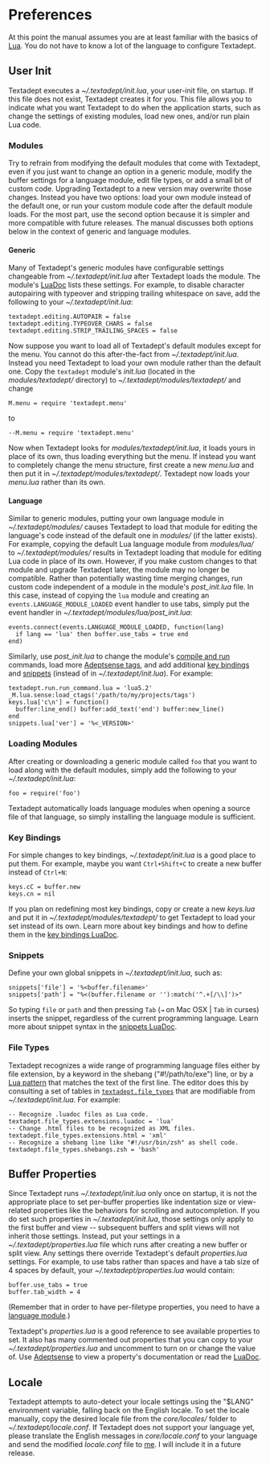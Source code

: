 # Preferences

At this point the manual assumes you are at least familiar with the basics of
[Lua][]. You do not have to know a lot of the language to configure Textadept.

[Lua]: http://www.lua.org

## User Init

Textadept executes a *~/.textadept/init.lua*, your user-init file, on startup.
If this file does not exist, Textadept creates it for you. This file allows you
to indicate what you want Textadept to do when the application starts, such as
change the settings of existing modules, load new ones, and/or run plain Lua
code.

### Modules

Try to refrain from modifying the default modules that come with Textadept, even
if you just want to change an option in a generic module, modify the buffer
settings for a language module, edit file types, or add a small bit of custom
code. Upgrading Textadept to a new version may overwrite those changes. Instead
you have two options: load your own module instead of the default one, or run
your custom module code after the default module loads. For the most part, use
the second option because it is simpler and more compatible with future
releases. The manual discusses both options below in the context of generic and
language modules.

#### Generic

Many of Textadept's generic modules have configurable settings changeable from
*~/.textadept/init.lua* after Textadept loads the module. The module's
[LuaDoc][] lists these settings. For example, to disable character autopairing
with typeover and stripping trailing whitespace on save, add the following to
your *~/.textadept/init.lua*:

    textadept.editing.AUTOPAIR = false
    textadept.editing.TYPEOVER_CHARS = false
    textadept.editing.STRIP_TRAILING_SPACES = false

Now suppose you want to load all of Textadept's default modules except for the
menu. You cannot do this after-the-fact from *~/.textadept/init.lua*. Instead
you need Textadept to load your own module rather than the default one. Copy the
`textadept` module's *init.lua* (located in the *modules/textadept/* directory)
to *~/.textadept/modules/textadept/* and change

    M.menu = require 'textadept.menu'

to

    --M.menu = require 'textadept.menu'

Now when Textadept looks for *modules/textadept/init.lua*, it loads yours in
place of its own, thus loading everything but the menu. If instead you want to
completely change the menu structure, first create a new *menu.lua* and then put
it in *~/.textadept/modules/textadept/*. Textadept now loads your *menu.lua*
rather than its own.

[LuaDoc]: api/index.html

#### Language

Similar to generic modules, putting your own language module in
*~/.textadept/modules/* causes Textadept to load that module for editing the
language's code instead of the default one in *modules/* (if the latter exists).
For example, copying the default Lua language module from *modules/lua/* to
*~/.textadept/modules/* results in Textadept loading that module for editing Lua
code in place of its own. However, if you make custom changes to that module and
upgrade Textadept later, the module may no longer be compatible. Rather than
potentially wasting time merging changes, run custom code independent of a
module in the module's *post_init.lua* file. In this case, instead of copying
the `lua` module and creating an `events.LANGUAGE_MODULE_LOADED` event handler
to use tabs, simply put the event handler in
*~/.textadept/modules/lua/post_init.lua*:

    events.connect(events.LANGUAGE_MODULE_LOADED, function(lang)
      if lang == 'lua' then buffer.use_tabs = true end
    end)

Similarly, use *post_init.lua* to change the module's [compile and run][]
commands, load more [Adeptsense tags][], and add additional
[key bindings](#Key.Bindings) and [snippets](#Snippets) (instead of in
*~/.textadept/init.lua*). For example:

    textadept.run.run_command.lua = 'lua5.2'
    _M.lua.sense:load_ctags('/path/to/my/projects/tags')
    keys.lua['c\n'] = function()
      buffer:line_end() buffer:add_text('end') buffer:new_line()
    end
    snippets.lua['ver'] = '%<_VERSION>'

[compile and run]: 07_Modules.html#Compile.and.Run
[Adeptsense tags]: api/textadept.adeptsense.html#load_ctags

### Loading Modules

After creating or downloading a generic module called `foo` that you want to
load along with the default modules, simply add the following to your
*~/.textadept/init.lua*:

    foo = require('foo')

Textadept automatically loads language modules when opening a source file of
that language, so simply installing the language module is sufficient.

### Key Bindings

For simple changes to key bindings, *~/.textadept/init.lua* is a good place to
put them. For example, maybe you want `Ctrl+Shift+C` to create a new buffer
instead of `Ctrl+N`:

    keys.cC = buffer.new
    keys.cn = nil

If you plan on redefining most key bindings, copy or create a new *keys.lua* and
put it in *~/.textadept/modules/textadept/* to get Textadept to load your set
instead of its own. Learn more about key bindings and how to define them in the
[key bindings LuaDoc][].

[key bindings LuaDoc]: api/keys.html

### Snippets

Define your own global snippets in *~/.textadept/init.lua*, such as:

    snippets['file'] = '%<buffer.filename>'
    snippets['path'] = "%<(buffer.filename or ''):match('^.+[/\\]')>"

So typing `file` or `path` and then pressing `Tab` (`⇥` on Mac OSX | `Tab` in
curses) inserts the snippet, regardless of the current programming language.
Learn more about snippet syntax in the [snippets LuaDoc][].

[snippets LuaDoc]: api/textadept.snippets.html

### File Types

Textadept recognizes a wide range of programming language files either by file
extension, by a keyword in the shebang ("#!/path/to/exe") line, or by a
[Lua pattern][] that matches the text of the first line. The editor does this by
consulting a set of tables in [`textadept.file_types`][] that are modifiable
from *~/.textadept/init.lua*. For example:

    -- Recognize .luadoc files as Lua code.
    textadept.file_types.extensions.luadoc = 'lua'
    -- Change .html files to be recognized as XML files.
    textadept.file_types.extensions.html = 'xml'
    -- Recognize a shebang line like "#!/usr/bin/zsh" as shell code.
    textadept.file_types.shebangs.zsh = 'bash'

[Lua pattern]: 14_Appendix.html#Lua.Patterns
[`textadept.file_types`]: api/textadept.file_types.html

## Buffer Properties

Since Textadept runs *~/.textadept/init.lua* only once on startup, it is not the
appropriate place to set per-buffer properties like indentation size or
view-related properties like the behaviors for scrolling and autocompletion.
If you do set such properties in *~/.textadept/init.lua*, those settings only
apply to the first buffer and view -- subsequent buffers and split views will
not inherit those settings. Instead, put your settings in a
*~/.textadept/properties.lua* file which runs after creating a new buffer or
split view. Any settings there override Textadept's default *properties.lua*
settings. For example, to use tabs rather than spaces and have a tab size of 4
spaces by default, your *~/.textadept/properties.lua* would contain:

    buffer.use_tabs = true
    buffer.tab_width = 4

(Remember that in order to have per-filetype properties, you need to have a
[language module][].)

Textadept's *properties.lua* is a good reference to see available properties to
set. It also has many commented out properties that you can copy to your
*~/.textadept/properties.lua* and uncomment to turn on or change the value of.
Use [Adeptsense][] to view a property's documentation or read the [LuaDoc][].

[language module]: 07_Modules.html#Buffer.Properties
[Adeptsense]: 06_AdeptEditing.html#Adeptsense
[LuaDoc]: api/buffer.html

## Locale

Textadept attempts to auto-detect your locale settings using the "$LANG"
environment variable, falling back on the English locale. To set the locale
manually, copy the desired locale file from the *core/locales/* folder to
*~/.textadept/locale.conf*. If Textadept does not support your language yet,
please translate the English messages in *core/locale.conf* to your language and
send the modified *locale.conf* file to [me][]. I will include it in a future
release.

[me]: README.html#Contact
